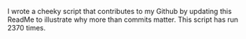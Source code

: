 I wrote a cheeky script that contributes to my Github by updating this ReadMe to illustrate why more than commits matter. This script has run 2370 times.
